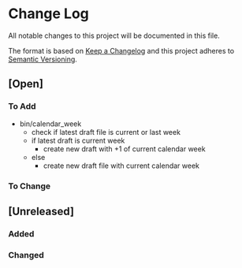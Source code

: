 # Change Log

All notable changes to this project will be documented in this file.

The format is based on [Keep a Changelog](http://keepachangelog.com/)
and this project adheres to [Semantic Versioning](http://semver.org/).

## [Open]

### To Add

* bin/calendar_week
    * check if latest draft file is current or last week
    * if latest draft is current week
        * create new draft with +1 of current calendar week
    * else
        * create new draft file with current calendar week

### To Change

## [Unreleased]

### Added

### Changed
